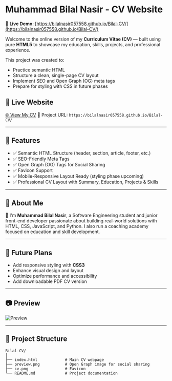 # Muhammad Bilal Nasir - CV Website

🔗 **Live Demo**: [https://bilalnasir057558.github.io/Bilal-CV/](https://bilalnasir057558.github.io/Bilal-CV/)


Welcome to the online version of my **Curriculum Vitae (CV)** — built using pure **HTML5** to showcase my education, skills, projects, and professional experience.

This project was created to:
- Practice semantic HTML
- Structure a clean, single-page CV layout
- Implement SEO and Open Graph (OG) meta tags
- Prepare for styling with CSS in future phases

## 📄 Live Website
[🌐 View My CV](https://bilalnasir057558.github.io/Bilal-CV/)
🔗 Project URL: `https://bilalnasir057558.github.io/Bilal-CV/`

---

## 📌 Features

- ✅ Semantic HTML Structure (header, section, article, footer, etc.)
- ✅ SEO-Friendly Meta Tags
- ✅ Open Graph (OG) Tags for Social Sharing
- ✅ Favicon Support
- ✅ Mobile-Responsive Layout Ready (styling phase upcoming)
- ✅ Professional CV Layout with Summary, Education, Projects & Skills

---

## 🧠 About Me

👋 I'm **Muhammad Bilal Nasir**, a Software Engineering student and junior front-end developer passionate about building real-world solutions with HTML, CSS, JavaScript, and Python. I also run a coaching academy focused on education and skill development.

---

## 🚀 Future Plans

- Add responsive styling with **CSS3**
- Enhance visual design and layout
- Optimize performance and accessibility
- Add downloadable PDF CV version

---

## 📷 Preview

![Preview](https://bilalnasir057558.github.io/Bilal-CV/preview.png)

---

## 📂 Project Structure

```plaintext
Bilal-CV/
│
├── index.html            # Main CV webpage
├── preview.png           # Open Graph image for social sharing
├── cv.png                # Favicon
└── README.md             # Project documentation
